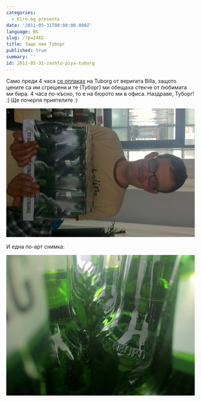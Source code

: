 ```yaml
---
categories:
  - Kiro.bg presents
date: '2011-05-31T00:00:00.000Z'
language: BG
slug: /?p=1482
title: Защо пия Туборг
published: true
summary: ''
id: 2011-05-31-zashto-piya-tuborg
---
```


Само преди 4 часа [се оплаках](http://kiro.bg/?p=1476) на Tuborg от веригата Billa, защото цените са им сгрешени и те (Туборг) ми обещаха стекче от любимата ми бира. 4 часа по-късно, то е на бюрото ми в офиса. Наздраве, Туборг! :) Ще почерпя приятелите :) 

![](https://raw.githubusercontent.com/kirilchristov/blog_images/main/2011/05/IMG_1028.jpg)

 И една по-арт снимка:

![](https://raw.githubusercontent.com/kirilchristov/blog_images/main/2011/05/IMG_1029.jpg)

